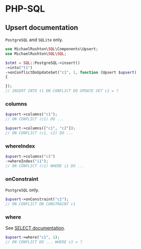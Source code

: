 # PHP-SQL

## Upsert documentation

`PostgreSQL` and `SQLite` only.

```php
use MichaelRushton\SQL\Components\Upsert;
use MichaelRushton\SQL\SQL;

$stmt = SQL::PostgreSQL->insert()
->into("t1")
->onConflictDoUpdateSet("c1", 1, function (Upsert $upsert)
{

});
// INSERT INTO t1 ON CONFLICT DO UPDATE SET c1 = ?
```

### columns

```php
$upsert->columns("c1");
// ON CONFLICT (c1) DO ...
```

```php
$upsert->columns(["c1", "c2"]);
// ON CONFLICT (c1, c2) DO ...
```

### whereIndex

```php
$upsert->columns("c1")
->whereIndex("i1");
// ON CONFLICT (c1) WHERE i1 DO ...
```

### onConstraint

`PostgreSQL` only.

```php
$upsert->onConstraint("c1");
// ON CONFLICT ON CONSTRAINT c1
```

### where

See [SELECT documentation](select.md#where).

```php
$upsert->where("c1", 1);
// ON CONFLICT DO ... WHERE c1 = ?
```
